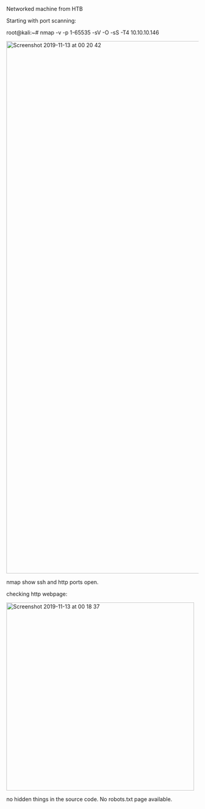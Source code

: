 Networked machine from HTB

Starting with port scanning:

root@kali:~# nmap -v -p 1-65535 -sV -O -sS -T4 10.10.10.146


<img width="1393" alt="Screenshot 2019-11-13 at 00 20 42" src="https://user-images.githubusercontent.com/47299364/68719102-747b3700-05ab-11ea-96fc-33368139b1eb.png">

nmap show ssh and http ports open.

checking http webpage:

<img width="492" alt="Screenshot 2019-11-13 at 00 18 37" src="https://user-images.githubusercontent.com/47299364/68719014-2e25d800-05ab-11ea-95e6-e39c0733c445.png">

no hidden things in the source code. No robots.txt page available.

